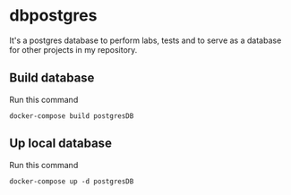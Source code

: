 # dbpostgres

It's a postgres database to perform labs, tests and to serve as a database for other projects in my repository.

## Build database
Run this command
```
docker-compose build postgresDB
```

## Up local database
Run this command
```
docker-compose up -d postgresDB
```